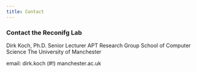 ```yaml
---
title: Contact
---
```



### Contact the Reconifg Lab

Dirk Koch, Ph.D.
Senior Lecturer
APT Research Group
School of Computer Science
The University of Manchester

email: dirk.koch (#!) manchester.ac.uk 
